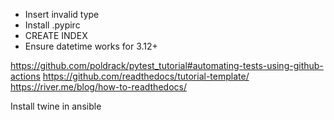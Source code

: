  * Insert invalid type
 * Install .pypirc
 * CREATE INDEX
 * Ensure datetime works for 3.12+

https://github.com/poldrack/pytest_tutorial#automating-tests-using-github-actions
https://github.com/readthedocs/tutorial-template/
https://river.me/blog/how-to-readthedocs/

Install twine in ansible
